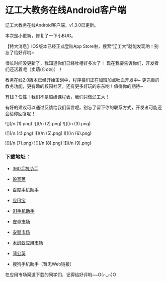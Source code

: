 # 辽工大教务在线Android客户端 #

辽工大教务在线Android客户端，v1.3.0已更新。

本次是小更新，修复了一下小BUG。

【特大消息】IOS版本已经正式登陆App Store啦，搜索“辽工大”就能发现哟！别忘了给好评哟~

很长时间没更新了，我知道你们已经吐槽好多次了！
现在我要告诉你们，开发者们还活着呢（卖萌(⊙o⊙)）！

教务在线2.0版本已经开始策划中，程序猿们正在加班加点吐血开发中~
更完善的教务功能，更有趣的校园社区，还有更多好玩的东东哟！值得你的期待~

有钱？任性！我们不是超级课程表，我们只做辽工大！

有好的建议可以通过反馈给我们留言呢。别忘了留下你的联系方式，开发者可能还会给你回复呢！

![](/n (1).png)
![](/n (2).png)
![](/n (3).png)

![](/n (4).png)
![](/n (5).png)
![](/n (6).png)

![](/n (7).png)
![](/n (8).png)
![](/n (9).png)

### 下载地址： ###

- [360手机助手](http://zhushou.360.cn/detail/index/soft_id/1964733?recrefer=SE_D_%E8%BE%BD%E5%B7%A5%E5%A4%A7%E6%95%99%E5%8A%A1%E5%9C%A8%E7%BA%BF)

- [豌豆荚](http://www.wandoujia.com/apps/com.lntu.online)

- [百度手机助手](http://shouji.baidu.com/software/item?docid=7033610)

- [应用宝](http://android.myapp.com/myapp/detail.htm?apkName=com.lntu.online)

- [91手机助手](http://apk.91.com/Soft/Android/com.lntu.online-30.html)

- [安卓市场](http://static.sc.hiapk.com/appinfo/com.lntu.online)

- [安智市场](http://www.anzhi.com/soft_1863172.html)

- [木蚂蚁应用市场](http://www.mumayi.com/android-851065.html?1412616355)

- [蒲公英](http://www.pgyer.com/azjwzx)

- 搜狗手机助手（暂无Web链接）

在应用市场渠道下载的同学们，记得给好评哟~~O(∩_∩)O